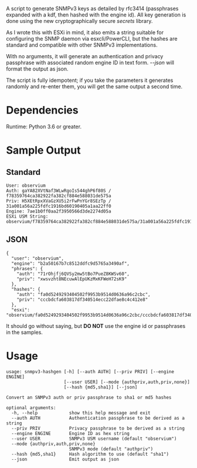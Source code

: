 A script to generate SNMPv3 keys as detailed by rfc3414 (passphrases expanded with a kdf, then hashed with the engine id). All key generation is done using the new cryptographically secure _secrets_ library.

As I wrote this with ESXi in mind, it also emits a string suitable for configuring the SNMP daemon via esxcli/PowerCLI, but the hashes are standard and compatible with other SNMPv3 implementations.

With no arguments, it will generate an authentication and privacy passphrase with associated random engine ID in text form. _--json_ will format the output as json.

The script is fully idempotent; if you take the parameters it generates randomly and re-enter them, you will get the same output a second time.

Dependencies
============
Runtime: Python 3.6 or greater.

Sample Output
=============

Standard
--------

```
User: observium
Auth: gaYA82XVtNaf3WLwRgoIs544ghP6f80S / f78359764ca382922fa382cf884e588031de575a
Priv: H5XEtRpxXVaGzXU5i2rFwPnYGr8SEzTp / 31a001a56a225fdfc1916bd60190405a1aa22ff0
Engine: 7ae1b0ff0aa2f3950566d3de2274d05a
ESXi USM String: observium/f78359764ca382922fa382cf884e588031de575a/31a001a56a225fdfc1916bd60190405a1aa22ff0/authpriv
```

JSON
----

```
{
  "user": "observium",
  "engine": "b2a50167b7c8512ddfc9d5765a3490af",
  "phrases": {
    "auth": "71rOhjfj6QVSy2mw5tBo7PueZ8KWSv60",
    "priv": "xwsvzht8NEcuwAlEpUKzMxKFWeH72sK9"
  },
  "hashes": {
    "auth": "fa0d5249293404502f9953b9514d0636a96c2cbc",
    "priv": "cccbdcfa603817df340514ecc22dfae8c4c412e8"
  },
  "esxi": "observium/fa0d5249293404502f9953b9514d0636a96c2cbc/cccbdcfa603817df340514ecc22dfae8c4c412e8/authpriv"}
```

It should go without saying, but **DO NOT** use the engine id or passphrases in the samples.

Usage
=====

```
usage: snmpv3-hashgen [-h] [--auth AUTH] [--priv PRIV] [--engine ENGINE]
                      [--user USER] [--mode {authpriv,auth,priv,none}]
                      [--hash {md5,sha1}] [--json]

Convert an SNMPv3 auth or priv passphrase to sha1 or md5 hashes

optional arguments:
  -h, --help            show this help message and exit
  --auth AUTH           Authentication passphrase to be derived as a string
  --priv PRIV           Privacy passphrase to be derived as a string
  --engine ENGINE       Engine ID as hex string
  --user USER           SNMPv3 USM username (default "observium")
  --mode {authpriv,auth,priv,none}
                        SNMPv3 mode (default "authpriv")
  --hash {md5,sha1}     Hash algorithm to use (default "sha1")
  --json                Emit output as json
```
